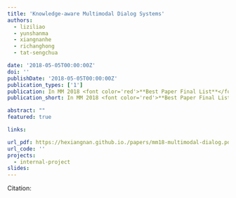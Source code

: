 ```yaml
---
title: 'Knowledge-aware Multimodal Dialog Systems'
authors:
  - liziliao
  - yunshanma
  - xiangnanhe
  - richanghong
  - tat-sengchua

date: '2018-05-05T00:00:00Z'
doi: ''
publishDate: '2018-05-05T00:00:00Z'
publication_types: ['1']
publication: In MM 2018 <font color='red'>**Best Paper Final List**</font>
publication_short: In MM 2018 <font color='red'>**Best Paper Final List**</font>

abstract: ""
featured: true

links:

url_pdf: https://hexiangnan.github.io./papers/mm18-multimodal-dialog.pdf
url_code: ''
projects:
  - internal-project
slides:
---
```




Citation:
